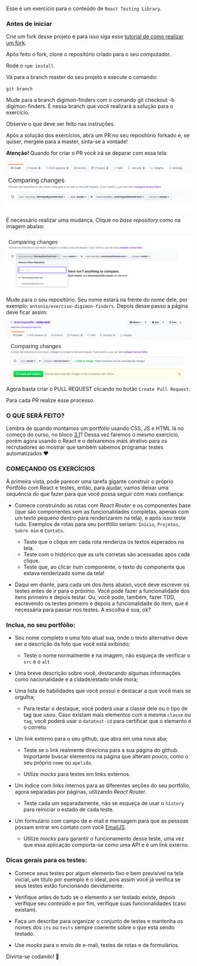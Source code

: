 Esse é um exercício para o conteúdo de `React Testing Library`.

### Antes de iniciar

Crie um fork desse projeto e para isso siga esse [tutorial de como realizar um fork](https://guides.github.com/activities/forking/).

Após feito o fork, clone o repositório criado para o seu computador.

Rode o `npm install`.

Vá para a branch master do seu projeto e execute o comando:

`git branch`

Mude para a branch  digimon-finders com o comando git checkout -b digimon-finders. É nessa branch que você realizará a solução para o exercício.

Observe o que deve ser feito nas instruções.

Após a solução dos exercícios, abra um PR no seu repositório forkado e, se quiser, mergeie para a master, sinta-se a vontade!

**Atenção!** Quando for criar o PR você irá se deparar com essa tela:

![PR do exercício](images/example-pr.png)

É necessário realizar uma mudança. Clique no *base repository* como na imagem abaixo:

![Mudando a base do repositório](images/change-base.png)

Mude para o seu repositório. Seu nome estará na frente do nome dele, por exemplo: `antonio/exercise-digimon-finders`. Depois desse passo a página deve ficar assim:

![Após mudança](images/after-change.png)

Agora basta criar o PULL REQUEST clicando no botão `Create Pull Request`.

Para cada PR realize esse processo.

### O QUE SERÁ FEITO?

Lembra de quando montamos um portfólio usando CSS, JS e HTML lá no começo do curso, no bloco [3.1](https://app.betrybe.com/course/fundamentals/html-css/html-css-part-1)? Dessa vez faremos o mesmo exercício, porém agora usando o React e o deixaremos mais atrativo para os recrutadores ao mostrar que também sabemos programar testes automatizados :heart:

### COMEÇANDO OS EXERCÍCIOS

À primeira vista, pode parecer uma tarefa gigante construir o próprio Portfólio com React e testes, então, para ajudar, vamos deixar uma sequência do que fazer para que você possa seguir com mais confiança:

* Comece construindo as rotas com _React Router_ e os componentes base (que são componentes sem as funcionalidades completas, apenas com um texto pequeno dentro para renderizarem na tela), e após isso teste tudo. Exemplos de rotas para seu portfólio seriam: `Início`, `Projetos`, `Sobre mim` e `Contato`.

  * Teste que o clique em cada rota renderiza os textos esperados na tela.
  * Teste com o histórico que as urls corretas são acessadas após cada clique.
  * Teste que, ao clicar num componente, o texto do componente que estava renderizado some da tela!

* Daqui em diante, para cada um dos itens abaixo, você deve escrever os testes antes de ir para o próximo. Você pode fazer a funcionalidade dos itens primeiro e depois testar. Ou, você pode, também, fazer TDD, escrevendo os testes primeiro e depois a funcionalidade do item, que é necessária para passar nos testes. A escolha é sua, ok?

### Inclua, no seu portfólio:

* Seu nome completo e uma foto atual sua, onde o texto alternativo deve ser a descrição da foto que você está exibindo;

  * Teste o nome normalmente e na imagem, não esqueça de verificar o `src` e o `alt`

* Uma breve descrição sobre você, destacando algumas informações como nacionalidade e a cidade/estado onde mora;

* Uma lista de habilidades que você possui e destacar a que você mais se orgulha;

  * Para testar o destaque, você poderá usar a classe dele ou o tipo de tag que usou. Caso existam mais elementos com a mesma `classe` ou `tag`, você poderá usar o `datatest-id` para certificar que o elemento é o correto.

* Um link externo para o seu github, que abra em uma nova aba;

  * Teste se o link realmente direciona para a sua página do github. Importante buscar elementos na página que alteram pouco, como o seu próprio `nome` ou `apelido`.

  * Utilize _mocks_ para testes em links externos.

* Um índice com links internos para as diferentes seções do seu portfólio, agora separadas por páginas, utilizando _React Router_.

  * Teste cada um separadamente, não se esqueça de usar o `history` para reiniciar o estado de cada teste.

* Um formulário com campo de e-mail e mensagem para que as pessoas possam entrar em contato com você [EmailJS](href="https://www.emailjs.com/docs/introduction/how-does-emailjs-work/).

  * Utilize _mocks_ para garantir o funcionamento desse teste, uma vez que essa aplicação comporta-se como uma API e é um link externo. 


### Dicas gerais para os testes:

  * Comece seus testes por algum elemento fixo e bem previsível na tela inicial, um título por exemplo é o ideal, pois assim você já verifica se seus testes estão funcionando devidamente.
  
  * Verifique antes de tudo se o elemento a ser testado existe, depois verifique seu conteúdo e por fim, verifique suas funcionalidades (caso existam).

  * Faça um describe para organizar o conjunto de testes e mantenha os nomes dos `its` ou `tests` sempre coerente sobre o que está sendo testado.

  * Use _mocks_ para o envio de e-mail, testes de rotas e de formulários.

Divirta-se codando! :rocket:
